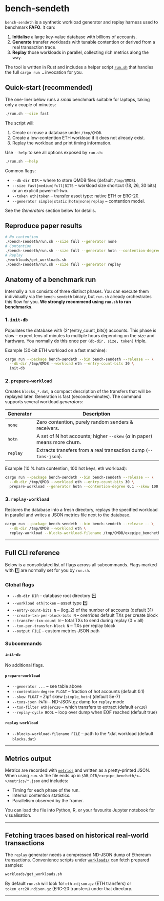 # bench-sendeth

`bench-sendeth` is a synthetic workload generator and replay harness used to
benchmark **FAFO**.  It can:

1. **Initialise** a large key-value database with billions of accounts.
2. **Generate** transfer workloads with tunable contention or derived from a real
   transaction trace.
3. **Replay** those workloads in parallel, collecting rich metrics along the
   way.

The tool is written in Rust and includes a helper script [`run.sh`](./run.sh) that
handles the full `cargo run …` invocation for you.

## Quick-start (recommended)

The one-liner below runs a *small* benchmark suitable for laptops, taking only a couple of minutes:

```bash
./run.sh --size fast
```

The script will:

1. Create or reuse a database under `/tmp/QMDB`.
2. Create a low-contention ETH workload if it does not already exist.
3. Replay the workload and print timing information.

Use `--help` to see all options exposed by `run.sh`:

```bash
./run.sh --help
```

Common flags:

* `--db-dir DIR` – where to store QMDB files (default `/tmp/QMDB`).
* `--size fast|medium|full|BITS` – workload size shortcut (18, 26, 30 bits) or
  an explicit power-of-two.
* `--token eth|token` – transfer asset type: native ETH or ERC-20.
* `--generator simple|static|hotn|none|replay` – contention model.

See the *Generators* section below for details.


## Reproduce paper results

```bash
# No contention
./bench-sendeth/run.sh --size full --generator none
# Contention
./bench-sendeth/run.sh --size full --generator hotn --contention-degree 0.1 --skew 100
# Replay
./workloads/get_workloads.sh
./bench-sendeth/run.sh --size full --generator replay
```


## Anatomy of a benchmark run

Internally a run consists of three distinct phases.  You can execute them
individually via the `bench-sendeth` binary, but `run.sh` already orchestrates
this flow for you. **We strongly recommend using `run.sh` to run benchmarks.**

### 1. `init-db`
Populates the database with \(2^{entry\_count\_bits}\) accounts.  This phase is
slow – expect tens of minutes to multiple hours depending on the size and
hardware.  You normally do this once per `(db-dir, size, token)` triple.

Example (30-bit ETH workload on a fast machine):

```bash
cargo run --package bench-sendeth --bin bench-sendeth --release -- \
  --db-dir /tmp/QMDB --workload eth --entry-count-bits 30 \
  init-db
```

### 2. `prepare-workload`
Creates `blocks_*.dat`, a compact description of the transfers that will be
replayed later.  Generation is fast (seconds–minutes).  The command supports
several workload *generators*:

| Generator | Description |
|-----------|-------------|
| `none`    | Zero contention, purely random senders & receivers. |
| `hotn`    | A set of N hot accounts; higher `--skew` ($\alpha$ in paper) means more churn. |
| `replay`  | Extracts transfers from a real transaction dump (`--txns-json`). |

Example (10 % hotn contention, 100 hot keys, eth workload):

```bash
cargo run --package bench-sendeth --bin bench-sendeth --release -- \
  --db-dir /tmp/QMDB --workload eth --entry-count-bits 30 \
  prepare-workload --generator hotn --contention-degree 0.1 --skew 100
```

### 3. `replay-workload`
Restores the database into a fresh directory, replays the specified workload in
parallel and writes a JSON metrics file next to the database.

```bash
cargo run --package bench-sendeth --bin bench-sendeth --release -- \
  --db-dir /tmp/QMDB --workload eth \
  replay-workload --blocks-workload-filename /tmp/QMDB/exepipe_bencheth/eth_21_10/blocks_hotn_0.1_100.dat
```

---

## Full CLI reference

Below is a consolidated list of flags across all subcommands.  Flags marked with
*️⃣ are normally set for you by `run.sh`.

### Global flags

* `--db-dir DIR` – database root directory *️⃣
* `--workload eth|token` – asset type *️⃣
* `--entry-count-bits N` – \(log_2\) of the number of accounts (default 31)
* `--create-txn-per-block-bits N` – overrides default TXs per create block
* `--transfer-txn-count N` – total TXs to send during replay (0 = all)
* `--txn-per-transfer-block N` – TXs per replay block
* `--output FILE` – custom metrics JSON path

### Subcommands

#### `init-db`
No additional flags.

#### `prepare-workload`

* `--generator ...` – see table above
* `--contention-degree FLOAT` – fraction of hot accounts (default 0.1)
* `--skew FLOAT` – Zipf skew (`simple`, `hotn`) (default 5e-7)
* `--txns-json PATH` – ND-JSON.gz dump for `replay` mode
* `--txn-filter eth|erc20` – which transfers to extract (default `erc20`)
* `--replay-cycle BOOL` – loop over dump when EOF reached (default true)

#### `replay-workload`

* `--blocks-workload-filename FILE` – path to the *.dat workload (default
  `blocks.dat`)

---

## Metrics output

Metrics are recorded with [`metrics`](https://docs.rs/metrics) and written as a
pretty-printed JSON.  When using `run.sh` the file ends up in
`$DB_DIR/exepipe_bencheth/<…>/metrics/*.json` and includes:

* Timing for each phase of the run.
* Internal contention statistics.
* Parallelism observed by the framer.

You can load the file into Python, R, or your favourite Jupyter notebook for
visualisation.

---

## Fetching traces based on historical real-world transactions

The `replay` generator needs a compressed ND-JSON dump of Ethereum transactions.
Convenience scripts under [`workloads/`](../workloads/) can fetch prepared
samples:

```bash
workloads/get_workloads.sh
```

By default `run.sh` will look for `eth.ndjson.gz` (ETH transfers) or
`token_erc20.ndjson.gz` (ERC-20 transfers) under that directory.

---
